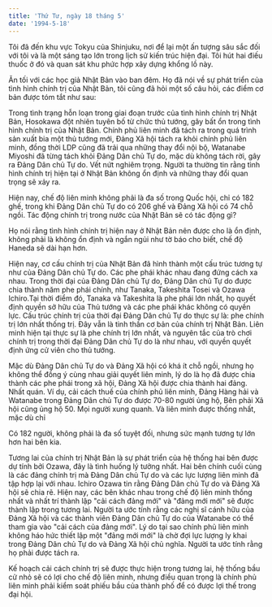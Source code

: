 ```yaml
---
title: 'Thứ Tư, ngày 18 tháng 5'
date: '1994-5-18'
---
```


Tôi đã đến khu vực Tokyu của Shinjuku, nơi để lại một ấn tượng sâu sắc đối với tôi và là một sáng tạo lớn trong lịch sử kiến ​​trúc hiện đại. Tôi hút hai điếu thuốc ở đó và quan sát khu phức hợp xây dựng khổng lồ này.

Ăn tối với các học giả Nhật Bản vào ban đêm. Họ đã nói về sự phát triển của tình hình chính trị của Nhật Bản, tôi cũng đã hỏi một số câu hỏi, các điểm cơ bản được tóm tắt như sau:

Trong tình trạng hỗn loạn trong giai đoạn trước của tình hình chính trị Nhật Bản, Hosokawa đột nhiên tuyên bố từ chức thủ tướng, gây bất ổn trong tình hình chính trị của Nhật Bản. Chính phủ liên minh đã tách ra trong quá trình sản xuất bia một thủ tướng mới, Đảng Xã hội tách ra khỏi chính phủ liên minh, đồng thời LDP cũng đã trải qua những thay đổi nội bộ, Watanabe Miyoshi đã từng tách khỏi Đảng Dân chủ Tự do, mặc dù không tách rời, gây ra Đảng Dân chủ Tự do. Vết nứt nghiêm trọng. Người ta thường tin rằng tình hình chính trị hiện tại ở Nhật Bản không ổn định và những thay đổi quan trọng sẽ xảy ra.

Hiện nay, chế độ liên minh không phải là đa số trong Quốc hội, chỉ có 182 ghế, trong khi Đảng Dân chủ Tự do có 206 ghế và Đảng Xã hội có 74 chỗ ngồi. Tác động chính trị trong nước của Nhật Bản sẽ có tác động gì?

Họ nói rằng tình hình chính trị hiện nay ở Nhật Bản nên được cho là ổn định, không phải là không ổn định và ngắn ngủi như tờ báo cho biết, chế độ Haneda sẽ dài hạn hơn.

Hiện nay, cơ cấu chính trị của Nhật Bản đã hình thành một cấu trúc tương tự như của Đảng Dân chủ Tự do. Các phe phái khác nhau đang đứng cách xa nhau. Trong thời đại của Đảng Dân chủ Tự do, Đảng Dân chủ Tự do được chia thành năm phe phái chính, như Tanaka, Takeshita Tosei và Ozawa Ichiro.Tại thời điểm đó, Tanaka và Takeshita là phe phái lớn nhất, họ quyết định quyền sở hữu của Thủ tướng và các phe phái khác không có quyền lực. Cấu trúc chính trị của thời đại Đảng Dân chủ Tự do thực sự là: phe chính trị lớn nhất thống trị. Đây vẫn là tinh thần cơ bản của chính trị Nhật Bản. Liên minh hiện tại thực sự là phe chính trị lớn nhất, và nguyên tắc của trò chơi chính trị trong thời đại Đảng Dân chủ Tự do là như nhau, với quyền quyết định ứng cử viên cho thủ tướng.

Mặc dù Đảng Dân chủ Tự do và Đảng Xã hội có khá ít chỗ ngồi, nhưng họ không thể đồng ý cùng nhau giải quyết liên minh, lý do là họ đã được chia thành các phe phái trong xã hội, Đảng Xã hội được chia thành hai đảng. Nhất quán. Ví dụ, cải cách thuế của chính phủ liên minh, Đảng Hàng hải và Watanabe trong Đảng Dân chủ Tự do được 70-80 người ủng hộ, Bên phải Xã hội cũng ủng hộ 50. Mọi người xung quanh. Và liên minh được thống nhất, mặc dù chỉ

Có 182 người, không phải là đa số tuyệt đối, nhưng sức mạnh tương tự lớn hơn hai bên kia.

Tương lai của chính trị Nhật Bản là sự phát triển của hệ thống hai bên được dự tính bởi Ozawa, đây là tình huống lý tưởng nhất. Hai bên chính cuối cùng là các đảng chính trị mà Đảng Dân chủ Tự do và các lực lượng liên minh đã tập hợp lại với nhau. Ichiro Ozawa tin rằng Đảng Dân chủ Tự do và Đảng Xã hội sẽ chia rẽ. Hiện nay, các bên khác nhau trong chế độ liên minh thống nhất và nhất trí thành lập "cải cách đảng mới" và "đảng mới mới" sẽ được thành lập trong tương lai. Người ta ước tính rằng các nghị sĩ cánh hữu của Đảng Xã hội và các thành viên Đảng Dân chủ Tự do của Watanabe có thể tham gia vào "cải cách của đảng mới". Lý do tại sao chính phủ liên minh không háo hức thiết lập một "đảng mới mới" là chờ đợi lực lượng ly khai trong Đảng Dân chủ Tự do và Đảng Xã hội chủ nghĩa. Người ta ước tính rằng họ phải được tách ra.

Kế hoạch cải cách chính trị sẽ được thực hiện trong tương lai, hệ thống bầu cử nhỏ sẽ có lợi cho chế độ liên minh, nhưng điều quan trọng là chính phủ liên minh phải kiểm soát phiếu bầu của thành phố để có được lợi thế trong đại hội.

